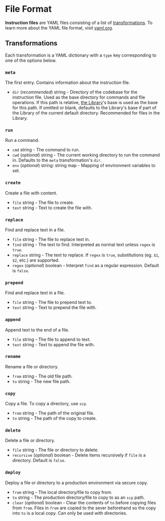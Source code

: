 # File Format

**Instruction files** are YAML files consisting of a list of [transformations](#transformations). To learn more about the YAML file format, visit [yaml.org](https://yaml.org/).

## Transformations

Each transformation is a YAML dictionary with a `type` key corresponding to one of the options below.

### `meta`

The first entry. Contains information about the instruction file.

* `dir` (*recommended*) string - Directory of the codebase for the instruction file. Used as the base directory for commands and file operations. If this path is relative, [the Library](/the-library/)'s base is used as the base for this path. If omitted or blank, defaults to the Library's base if part of the Library of the current default directory. Recommended for files in the Library.

### `run`

Run a command.

* `cmd` string - The command to run.
* `cwd` (*optional*) string - The current working directory to run the command in. Defaults to the `meta` transformation's `dir`.
* `env` (*optional*) string: string map - Mapping of environment variables to set.

### `create`

Create a file with content.

* `file` string - The file to create.
* `text` string - Text to create the file with.

### `replace`

Find and replace text in a file.

* `file` string - The file to replace text in.
* `find` string - The text to find. Interpreted as normal text unless `regex` is `true`.
* `replace` string - The text to replace. If `regex` is `true`, substitutions (eg. `$1`, `$2`, etc.) are supported.
* `regex` (*optional*) boolean - Interpret `find` as a regular expression. Default is `false`.

### `prepend`

Find and replace text in a file.

* `file` string - The file to prepend text to.
* `text` string - Text to prepend the file with.

### `append`

Append text to the end of a file.

* `file` string - The file to append to text.
* `text` string - Text to append the file with.

### `rename`

Rename a file or directory.

* `from` string - The old file path.
* `to` string - The new file path.

### `copy`

Copy a file. To copy a directory, use `scp`.

* `from` string - The path of the original file.
* `to` string - The path of the copy to create.

### `delete`

Delete a file or directory.

* `file` string - The file or directory to delete.
* `recursive` (*optional*) boolean - Delete items recursively if `file` is a directory. Default is `false`.

### `deploy`

Deploy a file or directory to a production environment via secure copy.

* `from` string - The local directory/file to copy from.
* `to` string - The production directory/file to copy to as an `scp` path.
* `clear` (*optional*) boolean - Clear the contents of `to` before copying files from `from`. Files in `from` are copied to the sever beforehand so the copy into `to` is a local copy. Can only be used with directories.
